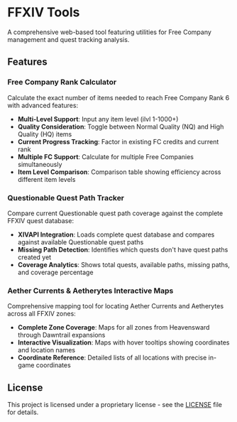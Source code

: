 # FFXIV Tools

A comprehensive web-based tool featuring utilities for Free Company management and quest tracking analysis.

## Features

### Free Company Rank Calculator

Calculate the exact number of items needed to reach Free Company Rank 6 with advanced features:

- **Multi-Level Support**: Input any item level (ilvl 1-1000+)
- **Quality Consideration**: Toggle between Normal Quality (NQ) and High Quality (HQ) items
- **Current Progress Tracking**: Factor in existing FC credits and current rank
- **Multiple FC Support**: Calculate for multiple Free Companies simultaneously  
- **Item Level Comparison**: Comparison table showing efficiency across different item levels

### Questionable Quest Path Tracker

Compare current Questionable quest path coverage against the complete FFXIV quest database:

- **XIVAPI Integration**: Loads complete quest database and compares against available Questionable quest paths
- **Missing Path Detection**: Identifies which quests don't have quest paths created yet
- **Coverage Analytics**: Shows total quests, available paths, missing paths, and coverage percentage

### Aether Currents & Aetherytes Interactive Maps

Comprehensive mapping tool for locating Aether Currents and Aetherytes across all FFXIV zones:

- **Complete Zone Coverage**: Maps for all zones from Heavensward through Dawntrail expansions
- **Interactive Visualization**: Maps with hover tooltips showing coordinates and location names
- **Coordinate Reference**: Detailed lists of all locations with precise in-game coordinates

## License

This project is licensed under a proprietary license - see the [LICENSE](LICENSE) file for details.